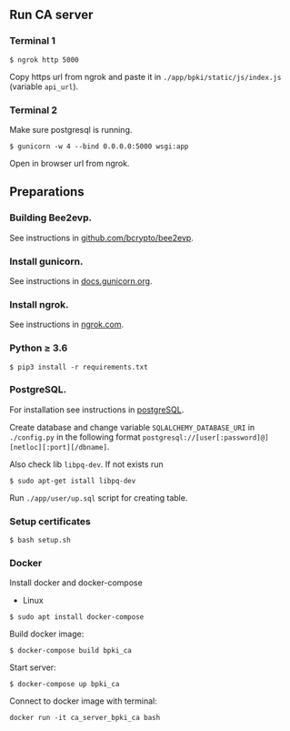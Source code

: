 Run CA server
-------------

### Terminal 1
```
$ ngrok http 5000
```
Copy https url from ngrok and paste it in `./app/bpki/static/js/index.js` (variable `api_url`).

### Terminal 2

Make sure postgresql is running.
```
$ gunicorn -w 4 --bind 0.0.0.0:5000 wsgi:app
```

Open in browser url from ngrok.

Preparations
------------

### Building Bee2evp. 
See instructions in [github.com/bcrypto/bee2evp](https://github.com/bcrypto/bee2evp).

### Install gunicorn. 
See instructions in [docs.gunicorn.org](https://docs.gunicorn.org/en/stable/install.html).

### Install ngrok. 
See instructions in [ngrok.com](https://ngrok.com).

### Python $\ge$ 3.6
```
$ pip3 install -r requirements.txt
```

### PostgreSQL.

For installation see instructions in [postgreSQL](https://www.postgresql.org/download/).

Create database and change variable `SQLALCHEMY_DATABASE_URI` in `./config.py` in the following format `postgresql://[user[:password]@][netloc][:port][/dbname]`.

Also check lib `libpq-dev`. If not exists run
```
$ sudo apt-get istall libpq-dev
```

Run `./app/user/up.sql` script for creating table.

### Setup certificates
```
$ bash setup.sh
```

### Docker
Install docker and docker-compose
- Linux
```commandline
$ sudo apt install docker-compose
```
Build docker image:
```
$ docker-compose build bpki_ca
```
Start server:
```
$ docker-compose up bpki_ca
```
Connect to docker image with terminal:
```commandline
docker run -it ca_server_bpki_ca bash
```